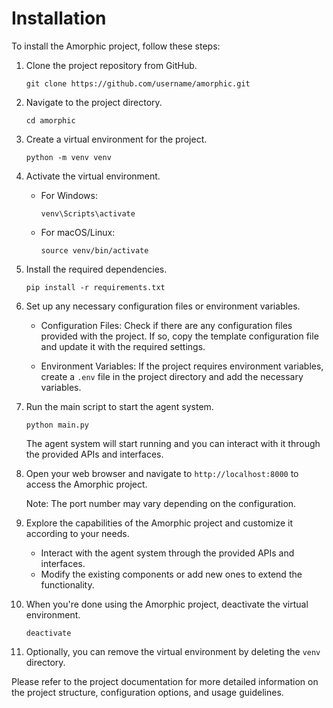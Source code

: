# Installation

To install the Amorphic project, follow these steps:

1. Clone the project repository from GitHub.

   ```shell
   git clone https://github.com/username/amorphic.git
   ```

2. Navigate to the project directory.

   ```shell
   cd amorphic
   ```

3. Create a virtual environment for the project.

   ```shell
   python -m venv venv
   ```

4. Activate the virtual environment.

   - For Windows:

     ```shell
     venv\Scripts\activate
     ```

   - For macOS/Linux:

     ```shell
     source venv/bin/activate
     ```

5. Install the required dependencies.

   ```shell
   pip install -r requirements.txt
   ```

6. Set up any necessary configuration files or environment variables.

   - Configuration Files: Check if there are any configuration files provided with the project. If so, copy the template configuration file and update it with the required settings.

   - Environment Variables: If the project requires environment variables, create a `.env` file in the project directory and add the necessary variables.

7. Run the main script to start the agent system.

   ```shell
   python main.py
   ```

   The agent system will start running and you can interact with it through the provided APIs and interfaces.

8. Open your web browser and navigate to `http://localhost:8000` to access the Amorphic project.

   Note: The port number may vary depending on the configuration.

9. Explore the capabilities of the Amorphic project and customize it according to your needs.

   - Interact with the agent system through the provided APIs and interfaces.
   - Modify the existing components or add new ones to extend the functionality.

10. When you're done using the Amorphic project, deactivate the virtual environment.

    ```shell
    deactivate
    ```

11. Optionally, you can remove the virtual environment by deleting the `venv` directory.

Please refer to the project documentation for more detailed information on the project structure, configuration options, and usage guidelines.
